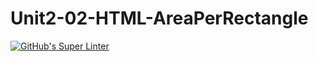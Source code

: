 # Unit2-02-HTML-AreaPerRectangle
[![GitHub's Super Linter](https://github.com/ICS20-Programming-SirineC/Unit2-02-HTML-AreaPerRectangle/tree/main/.github/workflows/workflows/GitHub's%20Super%20Linter/badge.svg)](https://github.com/ICS20-Programming-SirineC/Unit2-02-HTML-AreaPerRectangle/tree/main/.github/workflows/actions)